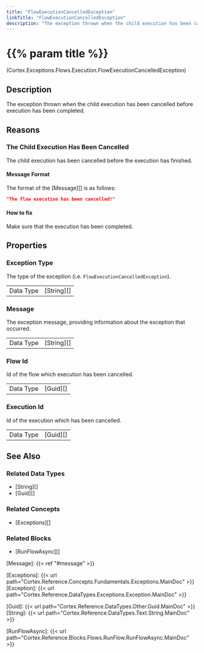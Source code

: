 ```yaml
---
title: "FlowExecutionCancelledException"
linkTitle: "FlowExecutionCancelledException"
description: "The exception thrown when the child execution has been cancelled before execution has been completed."
---
```


# {{% param title %}}

<p class="namespace">(Cortex.Exceptions.Flows.Execution.FlowExecutionCancelledException)</p>

## Description

The exception thrown when the child execution has been cancelled before execution has been completed.

## Reasons

### The Child Execution Has Been Cancelled

The child execution has been cancelled before the execution has finished.

#### Message Format

The format of the [Message][] is as follows:

```json
"The flow execution has been cancelled!"
```

#### How to fix

Make sure that the execution has been completed.

## Properties

### Exception Type

The type of the exception (i.e. `FlowExecutionCancelledException`).

|           |            |
|-----------|------------|
| Data Type | [String][] |

### Message

The exception message, providing information about the exception that occurred.

|           |            |
|-----------|------------|
| Data Type | [String][] |

### Flow Id

Id of the flow which execution has been cancelled.

|           |            |
|-----------|------------|
| Data Type | [Guid][] |

### Execution Id

Id of the execution which has been cancelled.

|           |            |
|-----------|------------|
| Data Type | [Guid][] |

## See Also

### Related Data Types

* [String][]
* [Guid][]

### Related Concepts

* [Exceptions][]

### Related Blocks

* [RunFlowAsync][]

[Message]: {{< ref "#message" >}}

[Exceptions]: {{< url path="Cortex.Reference.Concepts.Fundamentals.Exceptions.MainDoc" >}}
[Exception]: {{< url path="Cortex.Reference.DataTypes.Exceptions.Exception.MainDoc" >}}

[Guid]: {{< url path="Cortex.Reference.DataTypes.Other.Guid.MainDoc" >}}
[String]: {{< url path="Cortex.Reference.DataTypes.Text.String.MainDoc" >}}

[RunFlowAsync]: {{< url path="Cortex.Reference.Blocks.Flows.RunFlow.RunFlowAsync.MainDoc" >}}
